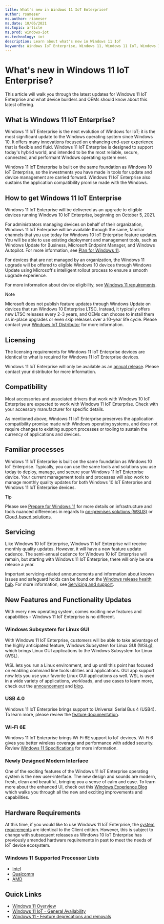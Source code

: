 ```yaml
---
title: What's new in Windows 11 IoT Enterprise?
author: rsameser
ms.author: riameser
ms.date: 10/05/2021
ms.topic: article
ms.prod: windows-iot
ms.technology: iot
description: Learn about what's new in Windows 11 IoT
keywords: Windows IoT Enterprise, Windows 11, Windows 11 IoT, Windows 11 IoT Enterprise
---
```


# What's new in Windows 11 IoT Enterprise?

This article will walk you through the latest updates for Windows 11 IoT Enterprise and what device builders and OEMs should know about this latest offering.


## What is Windows 11 IoT Enterprise?

Windows 11 IoT Enterprise is the next evolution of Windows for IoT; it is the most significant update to the Windows operating system since Windows 10. It offers many innovations focused on enhancing end-user experience that is flexible and fluid. Windows 11 IoT Enterprise is designed to support today's hybrid world, and intended to be the most reliable, secure, connected, and performant Windows operating system ever.

Windows 11 IoT Enterprise is built on the same foundation as Windows 10 IoT Enterprise, so the investments you have made in tools for update and device management are carried forward. Windows 11 IoT Enterprise also sustains the application compatibility promise made with the Windows.


## How to get Windows 11 IoT Enterprise

Windows 11 IoT Enterprise will be delivered as an upgrade to eligible devices running Windows 10 IoT Enterprise, beginning on October 5, 2021.

For administrators managing devices on behalf of their organization, Windows 11 IoT Enterprise will be available through the same, familiar channels that you use today for Windows 10 IoT Enterprise feature updates. You will be able to use existing deployment and management tools, such as Windows Update for Business, Microsoft Endpoint Manager, and Windows Autopilot. For more information, see [Plan for Windows 11](https://docs.microsoft.com/windows/whats-new/windows-11-plan).

For devices that are not managed by an organization, the Windows 11 upgrade will be offered to eligible Windows 10 devices through Windows Update using Microsoft's intelligent rollout process to ensure a smooth upgrade experience.

For more information about device eligibility, see [Windows 11 requirements](https://docs.microsoft.com/windows/whats-new/windows-11-requirements).

>[!NOTE]
> Microsoft does not publish feature updates through Windows Update on devices that run Windows 10 Enterprise LTSC. Instead, it typically offers new LTSC releases every 2–3 years, and OEMs can choose to install them as in-place upgrades or even skip releases over a 10-year life cycle. Please contact your [Windows IoT Distributor](https://aka.ms/IoTDistributorList) for more information.  


## Licensing
The licensing requirements for Windows 11 IoT Enterprise devices are identical to what is required for Windows 11 IoT Enterprise devices.

Windows 11 IoT Enterprise will only be available as an [annual release](https://docs.microsoft.com/lifecycle/faq/windows#windows-11). Please contact your distributor for more information.

## Compatibility
Most accessories and associated drivers that work with Windows 10 IoT Enterprise are expected to work with Windows 11 IoT Enterprise. Check with your accessory manufacturer for specific details.

As mentioned above, Windows 11 IoT Enterprise preserves the application compatibility promise made with Windows operating systems, and does not require changes to existing support processes or tooling to sustain the currency of applications and devices.

## Familiar processes
Windows 11 IoT Enterprise is built on the same foundation as Windows 10 IoT Enterprise. Typically, you can use the same tools and solutions you use today to deploy, manage, and secure your Windows 11 IoT Enterprise device. Your current management tools and processes will also work to manage monthly quality updates for both Windows 10 IoT Enterprise and Windows 11 IoT Enterprise devices.

>[!TIP]
>
> Please see [Prepare for Windows 11](/windows/whats-new/windows-11-prepare#infrastructure-and-tools) for more details on infrastructure and tools nuanced differences in regards to [on-premises solutions (WSUS)](/windows/whats-new/windows-11-prepare#on-premises-solutions) or [Cloud-based solutions](/windows/whats-new/windows-11-prepare#cloud-based-solutions).

## Servicing

Like Windows 10 IoT Enterprise, Windows 11 IoT Enterprise will receive monthly quality updates. However, it will have a new feature update cadence. The semi-annual cadence for Windows 10 IoT Enterprise will remain, but starting with Windows 11 IoT Enterprise, there will only be one release a year.  

Important servicing-related announcements and information about known issues and safeguard holds can be found on the [Windows release health hub](https://aka.ms/windowsreleasehealth). For more information, see [Servicing and support](/windows/whats-new/windows-11-plan#servicing-and-support).

## New Features and Functionality Updates
With every new operating system, comes exciting new features and capabilities - Windows 11 IoT Enterprise is no different.

### Windows Subsystem for Linux GUI
With Windows 11 IoT Enterprise, customers will be able to take advantage of the highly anticipated feature, Windows Subsystem for Linux GUI (WSLg), which brings Linux GUI applications to the Windows Subsystem for Linux (WSL).

WSL lets you run a Linux environment, and up until this point has focused on enabling command line tools utilities and applications. GUI app support now lets you use your favorite Linux GUI applications as well. WSL is used in a wide variety of applications, workloads, and use cases to learn more, check out the [announcement](https://devblogs.microsoft.com/commandline/the-initial-preview-of-gui-app-support-is-now-available-for-the-windows-subsystem-for-linux-2/) and [blog](https://devblogs.microsoft.com/commandline/wslg-architecture/).  


### USB 4.0
Windows 11 IoT Enterprise brings support to Universal Serial Bus 4 (USB4). To learn more, please review the [feature documentation](/windows-hardware/design/component-guidelines/universal-serial-bus-4).


### Wi-Fi 6E
Windows 11 IoT Enterprise brings Wi-Fi 6E support to IoT devices. Wi-Fi 6 gives you better wireless coverage and performance with added security. Review [Windows 11 Specifications](https://www.microsoft.com/en-us/windows/windows-11-specifications#table2) for more information.


### Newly Designed Modern Interface
One of the exciting features of the Windows 11 IoT Enterprise operating system is the new user-interface. The new design and sounds are modern, fresh, clean and beautiful, bringing you a sense of calm and ease. To learn more about the enhanced UI, check out this [Windows Experience Blog](https://blogs.windows.com/windowsexperience/2021/08/31/windows-11-available-on-october-5/) which walks you through all the new and exciting improvements and capabilities.


## Hardware Requirements
At this time, if you would like to use Windows 11 IoT Enterprise, the [system requirements](https://www.microsoft.com/windows/windows-11-specifications#table1) are identical to the Client edition. However, this is subject to change with subsequent releases as Windows 10 IoT Enterprise has previously amended hardware requirements in past to meet the needs of IoT device ecosystem.


### Windows 11 Supported Processor Lists
* [Intel](/windows-hardware/design/minimum/supported/windows-11-supported-intel-processors)
* [Qualcomm](/windows-hardware/design/minimum/supported/windows-11-supported-qualcomm-processors)
* [AMD](/windows-hardware/design/minimum/supported/windows-11-supported-amd-processors)


## Quick Links
* [Windows 11 Overview](/windows/whats-new/windows-11)
* [Windows 11 IoT - General Availability](https://aka.ms/Win11IoTGABlog)
* [Windows 11 - Feature deprecations and removals](https://www.microsoft.com/en-us/windows/windows-11-specifications#table3)
